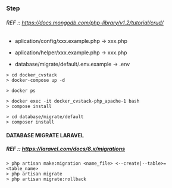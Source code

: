 ### Step

###### REF :: https://docs.mongodb.com/php-library/v1.2/tutorial/crud/

- aplication/config/xxx.example.php -> xxx.php 
- aplication/helper/xxx.example.php -> xxx.php 

- database/migrate/default/.env.example -> .env

```shell
> cd docker_cvstack
> docker-compose up -d

> docker ps

> docker exec -it docker_cvstack-php_apache-1 bash
> compose install

> cd database/migrate/default
> composer install
```

#### DATABASE MIGRATE LARAVEL
##### REF :: https://laravel.com/docs/8.x/migrations
```shell
> php artisan make:migration <name_file> <--create|--table>=<table_name>
> php artisan migrate
> php artisan migrate:rollback
```
